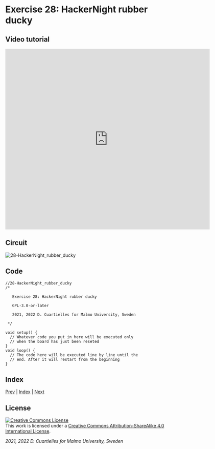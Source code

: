 # Exercise 28: HackerNight rubber ducky
## Video tutorial

<iframe src="https://player.vimeo.com/video/528555129?h=f045b7f6c3" width="640" height="564" frameborder="0" allow="autoplay; fullscreen" allowfullscreen></iframe>

## Circuit

![28-HackerNight_rubber_ducky]()

## Code

```c_cpp
//28-HackerNight_rubber_ducky
/*

   Exercise 28: HackerNight rubber ducky

   GPL-3.0-or-later

   2021, 2022 D. Cuartielles for Malmo University, Sweden

 */

void setup() {
  // Whatever code you put in here will be executed only 
  // when the board has just been reseted
}
void loop() {
  // The code here will be executed line by line until the 
  // end. After it will restart from the beginning
}
```

## Index

[Prev](../27-Serial_communication/27-Serial_communication.md) |  [Index](../course_index.md) |  [Next](../29-Non_blocking_code_single_LED/29-Non_blocking_code_single_LED.md)

## License

<a rel="license" href="http://creativecommons.org/licenses/by-sa/4.0/"><img alt="Creative Commons License" style="border-width:0" src="https://i.creativecommons.org/l/by-sa/4.0/80x15.png" /></a><br />This work is licensed under a <a rel="license" href="http://creativecommons.org/licenses/by-sa/4.0/">Creative Commons Attribution-ShareAlike 4.0 International License</a>.

*2021, 2022 D. Cuartielles for Malmo University, Sweden*
